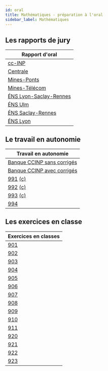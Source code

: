 ```yaml
---
id: oral
title: Mathématiques - préparation à l'oral
sidebar_label: Mathématiques
---
```


## Les rapports de jury

|Rapport d'oral|
|-|
|[cc-INP](./2024_rapport_ccinp_oral.pdf)|
|[Centrale](./2024_rapport_centrale_oral.pdf)|
|[Mines-Ponts](./2024_rapport_minesponts_oral.pdf)|
|[Mines-Télécom](./2024_rapport_minestelecom_oral.pdf)|
|[ÉNS Lyon-Saclay-Rennes](./2024_rapport_ENS_ULSR_oral.pdf)|
|[ÉNS Ulm](./2024_rapport_ENS_U_oral.pdf)|
|[ÉNS Saclay-Rennes](./2024_rapport_ENS_SR_oral.pdf)|
|[ÉNS Lyon](./2024_rapport_ENS_L_oral.pdf)|

## Le travail en autonomie

|Travail en autonomie|
|-|
|[Banque CCINP sans corrigés](./2025_CCINP_sans_corrections.pdf)|
|[Banque CCINP avec corrigés](./2025_CCINP_avec_corrections.pdf)|
|[991](http://einexau.cluster028.hosting.ovh.net/site/math/991.pdf) [(c)](http://einexau.cluster028.hosting.ovh.net/site/math/991_c.pdf)|
|[992](http://einexau.cluster028.hosting.ovh.net/site/math/992.pdf) [(c)](http://einexau.cluster028.hosting.ovh.net/site/math/992_c.pdf)|
|[993](http://einexau.cluster028.hosting.ovh.net/site/math/993.pdf) [(c)](http://einexau.cluster028.hosting.ovh.net/site/math/993_c.pdf)|
|[994](http://einexau.cluster028.hosting.ovh.net/site/math/994.pdf)|

## Les exercices en classe

|Exercices en classes|
|-|
|[901](./901.pdf)|
|[902](./902.pdf)|
|[903](./903.pdf)|
|[904](./904.pdf)|
|[905](./905.pdf)|
|[906](./906.pdf)|
|[907](./907.pdf)|
|[908](./908.pdf)|
|[909](./909.pdf)|
|[910](./910.pdf)|
|[911](./911.pdf)|
|[920](./920.pdf)|
|[921](./921.pdf)|
|[922](./922.pdf)|
|[923](./923.pdf)|

